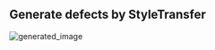 ## Generate defects by StyleTransfer 

![generated_image](https://github.com/user-attachments/assets/7ab195b5-9772-4965-97c1-a27082c3514a)
